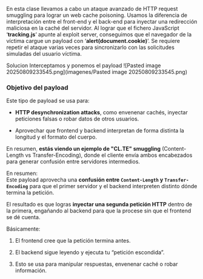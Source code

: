 En esta clase llevamos a cabo un ataque avanzado de HTTP request smuggling para lograr un web cache poisoning. Usamos la diferencia de interpretación entre el front-end y el back-end para inyectar una redirección maliciosa en la caché del servidor. Al lograr que el fichero JavaScript ‘**tracking.js**‘ apunte al exploit server, conseguimos que el navegador de la víctima cargue un payload con ‘**alert(document.cookie)**‘. Se requiere repetir el ataque varias veces para sincronizarlo con las solicitudes simuladas del usuario víctima.

Solucion
Interceptamos y ponemos el payload
![Pasted image 20250809233545.png](imagenes/Pasted image 20250809233545.png)
### **Objetivo del payload**

Este tipo de payload se usa para:

- **HTTP desynchronization attacks**, como envenenar cachés, inyectar peticiones falsas o robar datos de otros usuarios.
    
- Aprovechar que frontend y backend interpretan de forma distinta la longitud y el formato del cuerpo.
    

En resumen, **estás viendo un ejemplo de "CL.TE" smuggling** (Content-Length vs Transfer-Encoding), donde el cliente envía ambos encabezados para generar confusión entre servidores intermedios.

En resumen:  
Este payload aprovecha una **confusión entre `Content-Length` y `Transfer-Encoding`** para que el primer servidor y el backend interpreten distinto dónde termina la petición.

El resultado es que logras **inyectar una segunda petición HTTP** dentro de la primera, engañando al backend para que la procese sin que el frontend se dé cuenta.

Básicamente:

1. El frontend cree que la petición termina antes.
    
2. El backend sigue leyendo y ejecuta tu “petición escondida”.
    
3. Esto se usa para manipular respuestas, envenenar caché o robar información.